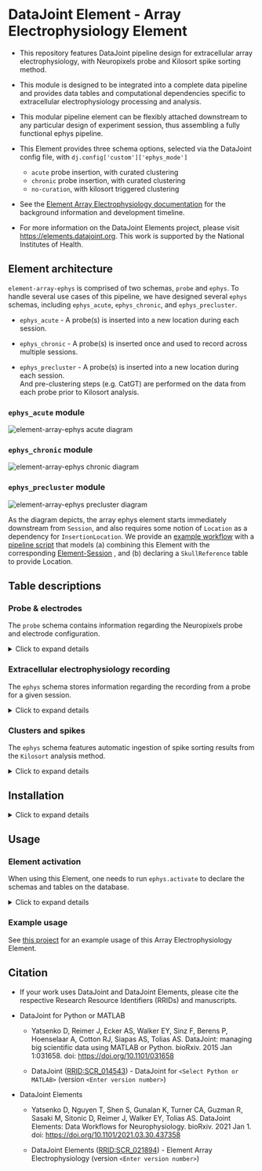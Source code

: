 # DataJoint Element - Array Electrophysiology Element

+ This repository features DataJoint pipeline design for extracellular array electrophysiology, 
with Neuropixels probe and Kilosort spike sorting method. 

+ This module is designed to be integrated into a complete data pipeline and provides
data tables and computational dependencies specific to extracellular electrophysiology
processing and analysis.

+ This modular pipeline element can be flexibly attached downstream 
to any particular design of experiment session, thus assembling a fully functional 
ephys pipeline.

+ This Element provides three schema options, selected via the DataJoint config file, with `dj.config['custom']['ephys_mode']`
  + `acute` probe insertion, with curated clustering
  + `chronic` probe insertion, with curated clustering
  + `no-curation`, with kilosort triggered clustering

+ See the [Element Array Electrophysiology documentation](https://elements.datajoint.org/description/array_ephys/) for the background information and development timeline.

+ For more information on the DataJoint Elements project, please visit https://elements.datajoint.org.  This work is supported by the National Institutes of Health.

## Element architecture

`element-array-ephys` is comprised of two schemas, `probe` and `ephys`.  To handle 
several use cases of this pipeline, we have designed several `ephys` schemas, including 
`ephys_acute`, `ephys_chronic`, and `ephys_precluster`.

+ `ephys_acute` - A probe(s) is inserted into a new location during each session.

+ `ephys_chronic` - A probe(s) is inserted once and used to record across multiple 
sessions.

+ `ephys_precluster` - A probe(s) is inserted into a new location during each session.  
And pre-clustering steps (e.g. CatGT) are performed on the data from each probe prior 
to Kilosort analysis.

### `ephys_acute` module
![element-array-ephys acute diagram](images/attached_array_ephys_element_acute.svg)


### `ephys_chronic` module
![element-array-ephys chronic diagram](images/attached_array_ephys_element_chronic.svg)

### `ephys_precluster` module
![element-array-ephys precluster diagram](
    images/attached_array_ephys_element_precluster.svg)


As the diagram depicts, the array ephys element starts immediately downstream from `Session`, 
and also requires some notion of `Location` as a dependency for `InsertionLocation`. We 
provide an [example workflow](https://github.com/datajoint/workflow-array-ephys/) with a 
[pipeline script](https://github.com/datajoint/workflow-array-ephys/blob/main/workflow_array_ephys/pipeline.py)
that models (a) combining this Element with the corresponding [Element-Session](https://github.com/datajoint/element-session)
, and (b) declaring a `SkullReference` table to provide Location.

## Table descriptions

### Probe & electrodes

The `probe` schema contains information regarding the Neuropixels probe and electrode configuration.

<details>
<summary>Click to expand details</summary>

+ `ProbeType` - a lookup table specifying the type of Neuropixels probe (e.g. "neuropixels 1.0", "neuropixels 2.0 single-shank")

+ `ProbeType.Electrode` - all electrode and their properties for a particular probe type
    + An electrode here refers to one recordable electrode site on the Neuropixels probe (e.g. for Neuropixels 1.0, there are 960 sites per shank)

+ `Probe` - record of an actual physical probe, identifiable by some unique ID (e.g. probe's serial number)

+ `ElectrodeConfig` - particular electrode configuration to be used for ephys recording

+ `ElectrodeConfig.Electrode` - corresponding electrodes in `ProbeType.Electrode` that are used for recording in this electrode configuration (e.g. for Neuropixels 1.0 or 2.0, there can be at most 384 electrodes usable for recording per probe)

</details>

### Extracellular electrophysiology recording

The `ephys` schema stores information regarding the recording from a probe for a given session.

<details>
<summary>Click to expand details</summary>

+ `ProbeInsertion` - a surgical insertion of a probe in the brain. Every experimental session consists of one or more entries in `ProbeInsertion` with a corresponding `InsertionLocation` each

+ `EphysRecording` - each `ProbeInsertion` is accompanied by a corresponding `EphysRecording`, specifying the `ElectrodeConfig` used for the recording from the `Probe` defined in such `ProbeInsertion`

</details>

### Clusters and spikes

The `ephys` schema features automatic ingestion of spike sorting results from the `Kilosort` analysis method. 

<details>
<summary>Click to expand details</summary>

+ `Clustering` - specify instance(s) of clustering on an `EphysRecording`, by some `ClusteringMethod`

+ `Curation` - specify instance(s) of curations performed on the output of a given `Clustering`

+ `CuratedClustering` - set of results from a particular round of clustering/curation
    + `CuratedClustering.Unit` - Identified unit(s) from one `Curation`, and the associated properties (e.g. cluster quality, spike times, spike depths, etc.)
    + `WaveformSet` - A set of spike waveforms for units from a given CuratedClustering

</details>

## Installation
<details>
<summary>Click to expand details</summary>

+ Install `element-array-ephys`
    ```
    pip install element-array-ephys
    ```

+ Upgrade `element-array-ephys` previously installed with `pip`
    ```
    pip install --upgrade element-array-ephys
    ```

+ Install `element-interface`
    + `element-interface` is a dependency of `element-array-ephys`, however it is not contained within `requirements.txt`.
    ```
    pip install "element-interface @ git+https://github.com/datajoint/element-interface"
    ```

</details>

## Usage

### Element activation

When using this Element, one needs to run `ephys.activate` to declare the schemas and tables on the database.

<details>
<summary>Click to expand details</summary>

To activate the `element-array-ephys`, ones need to provide:

1. Schema names
    + schema name for the probe module
    + schema name for the ephys module

2. Upstream tables
    + Session table: A set of keys identifying a recording session (see [Element-Session](https://github.com/datajoint/element-session)).
    + SkullReference table: A reference table for InsertionLocation, specifying the skull reference (see [example pipeline](https://github.com/datajoint/workflow-array-ephys/blob/main/workflow_array_ephys/pipeline.py)).

3. Utility functions. See [example definitions here](https://github.com/datajoint/workflow-array-ephys/blob/main/workflow_array_ephys/paths.py)
    + get_ephys_root_data_dir(): Returns your root data directory.
    + get_session_directory(): Returns the path of the session data relative to the root.

For more detail, check the docstring of the `element-array-ephys`:

    help(probe.activate)
    help(ephys.activate)

</details>

### Example usage

See [this project](https://github.com/datajoint/workflow-array-ephys) for an example usage of this Array Electrophysiology Element.

## Citation

+ If your work uses DataJoint and DataJoint Elements, please cite the respective Research Resource Identifiers (RRIDs) and manuscripts.

+ DataJoint for Python or MATLAB
    + Yatsenko D, Reimer J, Ecker AS, Walker EY, Sinz F, Berens P, Hoenselaar A, Cotton RJ, Siapas AS, Tolias AS. DataJoint: managing big scientific data using MATLAB or Python. bioRxiv. 2015 Jan 1:031658. doi: https://doi.org/10.1101/031658

    + DataJoint ([RRID:SCR_014543](https://scicrunch.org/resolver/SCR_014543)) - DataJoint for `<Select Python or MATLAB>` (version `<Enter version number>`)

+ DataJoint Elements
    + Yatsenko D, Nguyen T, Shen S, Gunalan K, Turner CA, Guzman R, Sasaki M, Sitonic D, Reimer J, Walker EY, Tolias AS. DataJoint Elements: Data Workflows for Neurophysiology. bioRxiv. 2021 Jan 1. doi: https://doi.org/10.1101/2021.03.30.437358

    + DataJoint Elements ([RRID:SCR_021894](https://scicrunch.org/resolver/SCR_021894)) - Element Array Electrophysiology (version `<Enter version number>`)